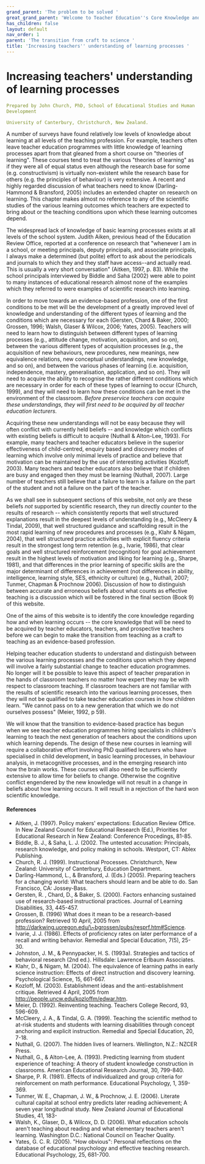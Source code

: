 ```yaml
---
grand_parent: 'The problem to be solved '
great_grand_parent: 'Welcome to Teacher Education''s Core Knowledge and Skills.'
has_children: false
layout: default
nav_order: 1
parent: 'The transition from craft to science '
title: 'Increasing teachers'' understanding of learning processes '
---
```

# Increasing teachers' understanding of learning processes


```yaml
Prepared by John Church, PhD, School of Educational Studies and Human
Development

University of Canterbury, Christchurch, New Zealand.
```


A number of surveys have found relatively low levels of knowledge about
learning at all levels of the teaching profession. For example, teachers
often leave teacher education programmes with little knowledge of
learning processes apart from that gleaned from a short course on
"theories of learning". These courses tend to treat the various
"theories of learning" as if they were all of equal status even although
the research base for some (e.g. constructivism) is virtually
non-existent while the research base for others (e.g. the principles of
behaviour) is very extensive. A recent and highly regarded discussion of
what teachers need to know (Darling-Hammond & Bransford, 2005) includes
an extended chapter on research on learning. This chapter makes almost
no reference to any of the scientific studies of the various learning
outcomes which teachers are expected to bring about or the teaching
conditions upon which these learning outcomes depend.

The widespread lack of knowledge of basic learning processes exists at
all levels of the school system. Judith Aiken, previous head of the
Education Review Office, reported at a conference on research that
"whenever I am in a school, or meeting principals, deputy principals,
and associate principals, I always make a determined (but polite) effort
to ask about the periodicals and journals to which they and they staff
have access--and actually read. This is usually a very short
conversation" (Aitken, 1997, p. 83). While the school principals
interviewed by Biddle and Saha (2002) were able to point to many
instances of educational research almost none of the examples which they
referred to were examples of scientific research into learning.

In order to move towards an evidence-based profession, one of the first
conditions to be met will be the development of a greatly improved level
of knowledge and understanding of the different types of learning and
the conditions which are necessary for each (Gersten, Chard & Baker,
2000; Grossen, 1996; Walsh, Glaser & Wilcox, 2006; Yates, 2005).
Teachers will need to learn how to distinguish between different types
of learning processes (e.g., attitude change, motivation, acquisition,
and so on), between the various different types of acquisition processes
(e.g., the acquisition of new behaviours, new procedures, new meanings,
new equivalence relations, new conceptual understandings, new knowledge,
and so on), and between the various phases of learning (i.e.
acquisition, independence, mastery, generalisation, application, and so
on). They will need to acquire the ability to recognise the rather
different conditions which are necessary in order for each of these
types of learning to occur (Church, 1999), and they will need to learn
how these conditions can be met in the environment of the classroom.
*Before preservice teachers can acquire these understandings, they will
first need to be acquired by all teacher education lecturers.*

Acquiring these new understandings will not be easy because they will
often conflict with currently held beliefs -- and knowledge which
conflicts with existing beliefs is difficult to acquire (Nuthall &
Alton-Lee, 1993). For example, many teachers and teacher educators
believe in the superior effectiveness of child-centred, enquiry based
and discovery modes of learning which involve only minimal levels of
practice and believe that motivation can be maintained by the use of
interesting activities (Kozloff, 2003). Many teachers and teacher
educators also believe that if children are busy and engaged then they
must be learning (Nuthall, 2007). Large number of teachers still believe
that a failure to learn is a failure on the part of the student and not
a failure on the part of the teacher.

As we shall see in subsequent sections of this website, not only are
these beliefs *not* supported by scientific research, they run directly
*counter* to the results of research -- which consistently reports that
well structured explanations result in the deepest levels of
understanding (e.g., McCleery & Tindal, 2009), that well structured
guidance and scaffolding result in the most rapid learning of new
procedures and processes (e.g., Klahr & Nigam, 2004), that well
structured practice activities with explicit fluency criteria result in
the strongest long term retention (e.g., Ivarie, 1986), that clear goals
and well structured reinforcement (recognition) for goal achievement
result in the highest levels of motivation and liking for learning
(e.g., Sharpe, 1981), and that differences in the prior learning of
specific skills are the major determinant of differences in achievement
(not differences in ability, intelligence, learning style, SES,
ethnicity or culture) (e.g., Nuthall, 2007; Tunmer, Chapman & Prochnow
2006). Discussion of how to distinguish between accurate and erroneous
beliefs about what counts as effective teaching is a discussion which
will be fostered in the final section (Book 9) of this website.

One of the aims of this website is to identify the core knowledge
regarding how and when learning occurs -- the core knowledge that will
be need to be acquired by teacher educators, teachers, and prospective
teachers before we can begin to make the transition from teaching as a
craft to teaching as an evidence-based profession.

Helping teacher education students to understand and distinguish between
the various learning processes and the conditions upon which they depend
will involve a fairly substantial change to teacher education
programmes. No longer will it be possible to leave this aspect of
teacher preparation in the hands of classroom teachers no matter how
expert they may be with respect to classroom teaching. If classroom
teachers are not familiar with the results of scientific research into
the various learning processes, then they will not be qualified to take
teacher education courses in how children learn. "We cannot pass on to a
new generation that which we do not ourselves possess" (Meier, 1992, p
59).

We will know that the transition to evidence-based practice has begun
when we see teacher education programmes hiring specialists in
children's learning to teach the next generation of teachers about the
conditions upon which learning depends. The design of these new courses
in learning will require a collaborative effort involving PhD qualified
lecturers who have specialised in child development, in basic learning
processes, in behaviour analysis, in metacognitive processes, and in the
emerging research into how the brain works. These courses will also need
to be sufficiently extensive to allow time for beliefs to change.
Otherwise the cognitive conflict engendered by the new knowledge will
not result in a change in beliefs about how learning occurs. It will
result in a rejection of the hard won scientific knowledge.


#### References

-   Aitken, J. (1997). Policy makers' expectations: Education Review
    Office. In New Zealand Council for Educational Research (Ed.),
    Priorities for Educational Research in New Zealand: Conference
    Procedings, 81-85.
-   Biddle, B. J., & Saha, L. J. (2002. The untested accusation:
    Principals, research knowledge, and policy making in schools.
    Westport, CT: Ablex Publishing.
-   Church, R. J. (1999). Instructional Processes. Christchurch, New
    Zealand: University of Canterbury, Education Department.
-   Darling-Hammond, L., & Bransford, J. (Eds.) (2005). Preparing
    teachers for a changing world: What teachers should learn and be
    able to do. San Francisco, CA: Jossey-Bass.
-   Gersten, R. , Chard, D., & Baker, S. (2000). Factors enhancing
    sustained use of research-based instructional practices. Journal of
    Learning Disabilities, 33, 445-457.
-   Grossen, B. (1996) What does it mean to be a research-based
    profession? Retrieved 10 April, 2005 from
    http://darkwing.uoregon.edu/\~bgrossen/pubs/resprf.htm#Science.
-   Ivarie, J. J. (1986). Effects of proficiency rates on later
    performance of a recall and writing behavior. Remedial and Special
    Education, 7(5), 25-30.
-   Johnston, J. M., & Pennypacker, H. S. (1993a). Strategies and
    tactics of behavioral research (2nd ed.). Hillsdale: Lawrence
    Erlbaum Associates.
-   Klahr, D., & Nigam, M. (2004). The equivalence of learning paths in
    early science instruction: Effects of direct instruction and
    discovery learning. Psychological Science, 15, 661-667.
-   Kozloff, M. (2003). Establishment ideas and the anti-establishment
    critique. Retrieved 4 April, 2005 from
    http://people.uncw.edu/kozloffm/edwar.htm.
-   Meier, D. (1992). Reinventing teaching. Teachers College Record, 93,
    596-609.
-   McCleery, J. A., & Tindal, G. A. (1999). Teaching the scientific
    method to at-risk students and students with learning disabilities
    through concept anchoring and explicit instruction. Remedial and
    Special Education, 20, 7-18.
-   Nuthall, G. (2007). The hidden lives of learners. Wellington, N.Z.:
    NZCER Press.
-   Nuthall, G., & Alton-Lee, A. (1993). Predicting learning from
    student experience of teaching: A theory of student knowledge
    construction in classrooms. American Educational Research Journal,
    30, 799-840.
-   Sharpe, P. R. (1981). Effects of individualized and group criteria
    for reinforcement on math performance. Educational Psychology, 1,
    359-369.
-   Tunmer, W. E., Chapman, J. W., & Prochnow, J. E. (2006). Literate
    cultural capital at school entry predicts later reading achievement;
    A seven year longitudinal study. New Zealand Journal of Educational
    Studies, 41, 183-
-   Walsh, K., Glaser, D., & Wilcox, D. D. (2006). What education
    schools aren't teaching about reading and what elementary teachers
    aren't learning. Washington D.C.: National Council on Teacher
    Quality.
-   Yates, G. C. R. (2005). "How obvious": Personal reflections on the
    database of educational psychology and effective teaching research.
    Educational Psychology, 25, 681-700.
